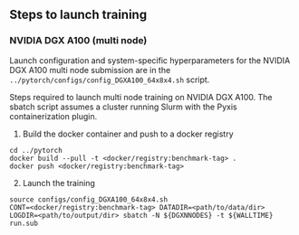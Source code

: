 ## Steps to launch training

### NVIDIA DGX A100 (multi node)

Launch configuration and system-specific hyperparameters for the NVIDIA DGX
A100 multi node submission are in the `../pytorch/configs/config_DGXA100_64x8x4.sh` script.

Steps required to launch multi node training on NVIDIA DGX A100.  The sbatch
script assumes a cluster running Slurm with the Pyxis containerization plugin.

1. Build the docker container and push to a docker registry

```
cd ../pytorch
docker build --pull -t <docker/registry:benchmark-tag> .
docker push <docker/registry:benchmark-tag>
```

2. Launch the training
```
source configs/config_DGXA100_64x8x4.sh
CONT=<docker/registry:benchmark-tag> DATADIR=<path/to/data/dir> LOGDIR=<path/to/output/dir> sbatch -N ${DGXNNODES} -t ${WALLTIME} run.sub
```
